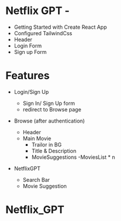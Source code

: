 # Netflix GPT -

- Getting Started with Create React App
- Configured TailwindCss
- Header
- Login Form
- Sign up Form

# Features

- Login/Sign Up

  - Sign In/ Sign Up form
  - redirect to Browse page

- Browse (after authentication)

  - Header
  - Main Movie
    - Trailor in BG
    - Title & Description
    - MovieSuggestions
      -MoviesList \* n

- NetflixGPT
  - Search Bar
  - Movie Suggestion

<!-- ## Available Scripts

In the project directory, you can run:

### `npm start` -->
# Netflix_GPT
